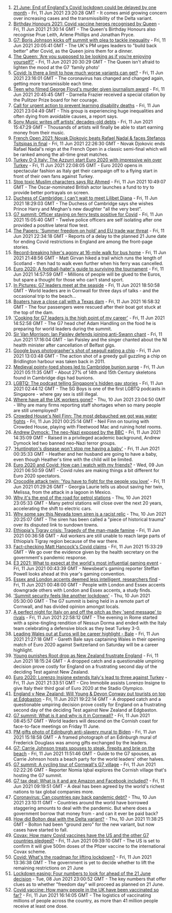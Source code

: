1. [21 June: End of England's Covid lockdown could be delayed by one month](https://www.bbc.co.uk/news/uk-57447632) - Fri, 11 Jun 2021 23:20:28 GMT - It comes amid growing concern over increasing cases and the transmissibility of the Delta variant.
2. [Birthday Honours 2021: Covid vaccine heroes recognised by Queen](https://www.bbc.co.uk/news/uk-57427788) - Fri, 11 Jun 2021 21:30:14 GMT - The Queen's Birthday Honours also recognise Prue Leith, Arlene Phillips and Jonathan Pryce.
3. [G7: Boris Johnson kicks off summit with plea to tackle inequality](https://www.bbc.co.uk/news/uk-politics-57445184) - Fri, 11 Jun 2021 20:05:41 GMT - The UK's PM urges leaders to "build back better" after Covid, as the Queen joins them for a dinner.
4. [The Queen: ‘Are you supposed to be looking as if you’re enjoying yourself?’](https://www.bbc.co.uk/news/uk-57447066) - Fri, 11 Jun 2021 20:30:29 GMT - The Queen isn't afraid to lighten the mood at the G7 'family photo'
5. [Covid: Is there a limit to how much worse variants can get?](https://www.bbc.co.uk/news/health-57431420) - Fri, 11 Jun 2021 23:16:01 GMT - The coronavirus has changed and changed again, getting more transmissible each time.
6. [Teen who filmed George Floyd's murder given journalism award](https://www.bbc.co.uk/news/world-us-canada-57449229) - Fri, 11 Jun 2021 20:45:45 GMT - Darnella Frazier received a special citation by the Pulitzer Prize board for her courage.
7. [Call for urgent action to prevent learning disability deaths](https://www.bbc.co.uk/news/health-57431243) - Fri, 11 Jun 2021 23:04:49 GMT - This group is experiencing huge inequalities and often dying from avoidable causes, a report says.
8. [Sony Music writes off artists' decades-old debts](https://www.bbc.co.uk/news/entertainment-arts-57445303) - Fri, 11 Jun 2021 15:47:29 GMT - Thousands of artists will finally be able to start earning money from their music.
9. [French Open 2021: Novak Djokovic beats Rafael Nadal & faces Stefanos Tsitsipas in final](https://www.bbc.co.uk/sport/tennis/57448562) - Fri, 11 Jun 2021 22:26:30 GMT - Novak Djokovic ends Rafael Nadal's reign at the French Open in a classic semi-final which will be ranked among the all-time great matches.
10. [Turkey 0-3 Italy: The Azzurri start Euro 2020 with impressive win over Turkey](https://www.bbc.co.uk/sport/football/51135482) - Fri, 11 Jun 2021 22:08:05 GMT - Euro 2020 opens in spectacular fashion as Italy get their campaign off to a flying start in front of their own fans against Turkey.
11. [Stop toxic Muslim characters says Riz Ahmed](https://www.bbc.co.uk/news/entertainment-arts-57438750) - Fri, 11 Jun 2021 10:49:07 GMT - The Oscar-nominated British actor launches a fund to try to provide better portrayals on screen.
12. [Duchess of Cambridge: I can't wait to meet Lilibet Diana](https://www.bbc.co.uk/news/uk-57445083) - Fri, 11 Jun 2021 18:29:03 GMT - The Duchess of Cambridge says she wishes Prince Harry and Meghan's new daughter "all the very best".
13. [G7 summit: Officer staying on ferry tests positive for Covid](https://www.bbc.co.uk/news/uk-england-cornwall-57445893) - Fri, 11 Jun 2021 15:05:40 GMT - Twelve police officers are self isolating after one provided a positive lateral flow test.
14. [The Papers: 'Summer freedom on hold' and EU trade war threat](https://www.bbc.co.uk/news/blogs-the-papers-57449963) - Fri, 11 Jun 2021 22:34:18 GMT - Reports of a delay to the planned 21 June date for ending Covid restrictions in England are among the front-page stories.
15. [Record-breaking hiker's agony at 16-mile walk for bus home](https://www.bbc.co.uk/news/uk-scotland-edinburgh-east-fife-57429027) - Fri, 11 Jun 2021 21:48:56 GMT - Matt Girvan hiked a trail which runs the length of Scotland - then had to walk even further when his ferry was cancelled.
16. [Euro 2020: A football-hater's guide to surviving the tournament](https://www.bbc.co.uk/news/newsbeat-57443234) - Fri, 11 Jun 2021 14:57:59 GMT - Millions of people will be glued to the Euros, but spare a thought for those who can't stand sport.
17. [In Pictures: G7 leaders meet at the seaside](https://www.bbc.co.uk/news/uk-57438878) - Fri, 11 Jun 2021 18:50:58 GMT - World leaders are in Cornwall for three days of talks - and the occasional trip to the beach...
18. [Boaters have a close call with a Texas dam](https://www.bbc.co.uk/news/world-us-canada-57448375) - Fri, 11 Jun 2021 16:58:32 GMT - The four passengers were rescued after their boat got stuck at the top of the dam.
19. ['Cooking for G7 leaders is the high point of my career'](https://www.bbc.co.uk/news/world-57446266) - Fri, 11 Jun 2021 14:52:58 GMT - The G7 head chef Adam Handling on the food he is preparing for world leaders during the summit.
20. [Sir Van Morrison: Ian Paisley defends joining anti-Swann chant](https://www.bbc.co.uk/news/uk-northern-ireland-57443478) - Fri, 11 Jun 2021 17:16:04 GMT - Ian Paisley and the singer chanted about the NI health minister after cancellation of Belfast gigs.
21. [Google buys photographer's shot of seagull eating a chip](https://www.bbc.co.uk/news/uk-england-humber-57442449) - Fri, 11 Jun 2021 13:03:48 GMT - The action shot of a greedy gull guzzling a chip on Bridlington harbour was taken back in 2011.
22. [Medieval pointy-toed shoes led to Cambridge bunion surge](https://www.bbc.co.uk/news/uk-england-cambridgeshire-57427365) - Fri, 11 Jun 2021 05:11:35 GMT - About 27% of 14th and 15th Century skeletons found in Cambridge digs had bunions.
23. [LGBTQ: The podcast telling Singapore's hidden gay stories](https://www.bbc.co.uk/news/world-asia-57424596) - Fri, 11 Jun 2021 02:44:12 GMT - The SG Boys is one of the first LGBTQ podcasts in Singapore - where gay sex is still illegal.
24. [Where have all the UK workers gone?](https://www.bbc.co.uk/news/business-57400560) - Thu, 10 Jun 2021 23:04:50 GMT - Why are many firms reporting staff shortages when so many people are still unemployed?
25. [Crowded House's Neil Finn: The most debauched we got was water fights](https://www.bbc.co.uk/news/entertainment-arts-57419383) - Fri, 11 Jun 2021 00:25:14 GMT - Neil Finn on touring with Crowded House, playing with Fleetwood Mac and ruining hotel rooms.
26. [Andrew Dymock: The neo-Nazi exposed by the BBC](https://www.bbc.co.uk/news/uk-57406673) - Fri, 11 Jun 2021 14:35:09 GMT - Raised in a privileged academic background, Andrew Dymock led two banned neo-Nazi terror groups.
27. ['Huntington's disease won't stop me having a baby'](https://www.bbc.co.uk/news/stories-57430859) - Fri, 11 Jun 2021 00:35:33 GMT - Heather and her husband are going to have a baby, even though Heather's time with the child will be limited.
28. [Euro 2020 and Covid: How can I watch with my friends?](https://www.bbc.co.uk/news/uk-57386719) - Wed, 09 Jun 2021 06:50:59 GMT - Covid rules are making things a bit different for Euro 2020 spectators.
29. [Crocodile attack twin: 'You have to fight for the people you love'](https://www.bbc.co.uk/news/newsbeat-57437135) - Fri, 11 Jun 2021 01:29:26 GMT - Georgia Laurie tells us about saving her twin, Melissa, from the attack in a lagoon in Mexico.
30. [Why it's the end of the road for petrol stations](https://www.bbc.co.uk/news/business-57416829) - Thu, 10 Jun 2021 23:05:33 GMT - Many petrol stations will close over the next 20 years, accelerating the shift to electric cars.
31. [Why some say this Nevada town siren is a racist relic](https://www.bbc.co.uk/news/world-us-canada-57407543) - Thu, 10 Jun 2021 20:25:07 GMT - The siren has been called a "piece of historical trauma" over its disputed link to sundown towns.
32. [Ethiopia's Tigray crisis: Tragedy of the man-made famine](https://www.bbc.co.uk/news/world-africa-57422168) - Fri, 11 Jun 2021 00:36:58 GMT - Aid workers are still unable to reach large parts of Ethiopia’s Tigray region because of the war there.
33. [Fact-checking Matt Hancock's Covid claims](https://www.bbc.co.uk/news/57427777) - Fri, 11 Jun 2021 15:33:29 GMT - We go over the evidence given by the health secretary on the government's pandemic response.
34. [E3 2021: What to expect at the world's most influential gaming event](https://www.bbc.co.uk/news/newsbeat-57425970) - Fri, 11 Jun 2021 00:43:39 GMT - Newsbeat's gaming reporter Steffan Powell looks ahead at this year's gaming convention.
35. [Essex and London accents deemed less intelligent, researchers find](https://www.bbc.co.uk/news/uk-england-essex-57071805) - Fri, 11 Jun 2021 00:48:00 GMT - People with London and Essex accents downgrade others with London and Essex accents, a study finds.
36. ['Summit security feels like another lockdown'](https://www.bbc.co.uk/news/uk-england-cornwall-57399071) - Thu, 10 Jun 2021 05:30:00 GMT - The G7 summit is being held in a remote part of Cornwall, and has divided opinion amongst locals.
37. [A perfect night for Italy on and off the pitch as they 'send message' to rivals](https://www.bbc.co.uk/sport/football/57446207) - Fri, 11 Jun 2021 22:58:12 GMT - The evening in Rome started with a spine-tingling rendition of Nessun Dorma and ended with the Italy team celebrating a defensive block as they beat Turkey 3-0.
38. [Leading Wales out at Euros will be career highlight - Bale](https://www.bbc.co.uk/sport/football/51197446) - Fri, 11 Jun 2021 21:27:18 GMT - Gareth Bale says captaining Wales in their opening match of Euro 2020 against Switzerland on Saturday will be a career highlight.
39. [Young punishes Root drop as New Zealand frustrate England](https://www.bbc.co.uk/sport/cricket/57447724) - Fri, 11 Jun 2021 18:15:24 GMT - A dropped catch and a questionable umpiring decision prove costly for England on a frustrating second day of the deciding Test against New Zealand.
40. [Euro 2020: Lorenzo Insigne extends Italy's lead to three against Turkey](https://www.bbc.co.uk/sport/av/football/57448568) - Fri, 11 Jun 2021 21:33:51 GMT - Ciro Immobile assists Lorenzo Insigne to give Italy their third goal of Euro 2020 at the Stadio Olympico.
41. [England v New Zealand: Will Young & Devon Conway put tourists on top at Edgbaston](https://www.bbc.co.uk/sport/av/cricket/57449583) - Fri, 11 Jun 2021 19:22:14 GMT - A dropped catch and a questionable umpiring decision prove costly for England on a frustrating second day of the deciding Test against New Zealand at Edgbaston.
42. [G7 summit: What is it and why is it in Cornwall?](https://www.bbc.co.uk/news/world-49434667) - Fri, 11 Jun 2021 08:45:57 GMT - World leaders will descend on the Cornish coast for face-to-face meetings on Friday 11 June.
43. [PM gifts photo of Edinburgh anti-slavery mural to Biden](https://www.bbc.co.uk/news/uk-scotland-edinburgh-east-fife-57441825) - Fri, 11 Jun 2021 15:18:58 GMT - A framed photograph of an Edinburgh mural of Frederick Douglass was among gifts exchanged by the leaders.
44. [G7: Carrie Johnson treats spouses to steak, firepits and brie on the beach](https://www.bbc.co.uk/news/uk-politics-57384801) - Fri, 11 Jun 2021 11:51:46 GMT - Guide to the G7 spouses, as Carrie Johnson hosts a beach party for the world leaders' other halves.
45. [G7 summit: A cycling tour of Cornwall's G7 village](https://www.bbc.co.uk/news/uk-57433610) - Fri, 11 Jun 2021 02:22:26 GMT - Reporter Nomia Iqbal explores the Cornish village that's hosting the G7 summit.
46. [G7 tax deal: What is it and are Amazon and Facebook included?](https://www.bbc.co.uk/news/business-57384352) - Fri, 11 Jun 2021 09:19:51 GMT - A deal has been agreed by the world's richest nations to tax global companies more.
47. [Coronavirus: Can countries pay back pandemic debt?](https://www.bbc.co.uk/news/57432260) - Thu, 10 Jun 2021 23:10:11 GMT - Countries around the world have borrowed staggering amounts to deal with the pandemic. But where does a government borrow that money from - and can it ever be paid back?
48. [How did Bolton deal with the Delta variant?](https://www.bbc.co.uk/news/uk-england-57425730) - Thu, 10 Jun 2021 11:38:25 GMT - Bolton had been "ground zero" for the new variant, but now cases have started to fall.
49. [Covax: How many Covid vaccines have the US and the other G7 countries pledged?](https://www.bbc.co.uk/news/world-55795297) - Fri, 11 Jun 2021 09:39:10 GMT - The US is set to confirm it will give 500m doses of the Pfizer vaccine to the international Covax scheme.
50. [Covid: What's the roadmap for lifting lockdown?](https://www.bbc.co.uk/news/explainers-52530518) - Fri, 11 Jun 2021 13:36:38 GMT - The government is yet to decide whether to lift the remaining restrictions on 21 June
51. [Lockdown easing: Four numbers to look for ahead of the 21 June decision](https://www.bbc.co.uk/news/57403888) - Tue, 08 Jun 2021 23:00:52 GMT - The key numbers that offer clues as to whether "freedom day" will proceed as planned on 21 June.
52. [Covid vaccine: How many people in the UK have been vaccinated so far?](https://www.bbc.co.uk/news/health-55274833) - Fri, 11 Jun 2021 16:14:05 GMT - The logistics of vaccinating millions of people across the country, as more than 41 million people receive at least one dose.
